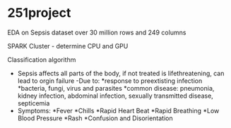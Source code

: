 # 251project

EDA on Sepsis dataset over 30 million rows and 249 columns

SPARK Cluster - determine CPU and GPU

Classification algorithm
  - Sepsis affects all parts of the body, if not treated is lifethreatening, can lead to orgin failure
  -Due to:
    *response to preextisting infection
    *bacteria, fungi, virus and parasites
    *common disease: pneumonia, kidney infection, abdominal infection, sexually transmitted disease, septicemia
  - Symptoms: 
    *Fever
    *Chills
    *Rapid Heart Beat
    *Rapid Breathing
    *Low Blood Pressure
    *Rash
    *Confusion and Disorientation
